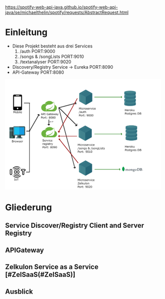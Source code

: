 https://spotify-web-api-java.github.io/spotify-web-api-java/se/michaelthelin/spotify/requests/AbstractRequest.html

# Einleitung
* Diese Projekt besteht aus drei Services
    1. /auth PORT:9000
    2. /songs & /songLists PORT:9010
    3. /textanalyser PORT:9020
* Discovery/Registry Service -> Eureka PORT:8090
* API-Gateway PORT:8080

![Service Diagramm](workOnDrawings/ServiceDiagramm.png)

# Gliederung


## Service Discover/Registry Client and Server Registry

## APIGateway

## Zelkulon Service as a Service [#ZelSaaS(#ZelSaaS)]

## Ausblick

